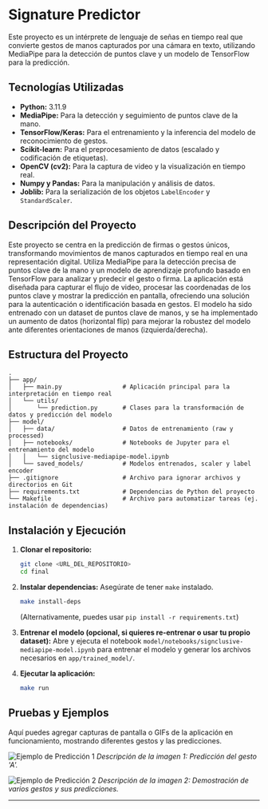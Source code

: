 # Signature Predictor

Este proyecto es un intérprete de lenguaje de señas en tiempo real que convierte gestos de manos capturados por una cámara en texto, utilizando MediaPipe para la detección de puntos clave y un modelo de TensorFlow para la predicción.

## Tecnologías Utilizadas

*   **Python:** 3.11.9
*   **MediaPipe:** Para la detección y seguimiento de puntos clave de la mano.
*   **TensorFlow/Keras:** Para el entrenamiento y la inferencia del modelo de reconocimiento de gestos.
*   **Scikit-learn:** Para el preprocesamiento de datos (escalado y codificación de etiquetas).
*   **OpenCV (cv2):** Para la captura de video y la visualización en tiempo real.
*   **Numpy y Pandas:** Para la manipulación y análisis de datos.
*   **Joblib:** Para la serialización de los objetos `LabelEncoder` y `StandardScaler`.

## Descripción del Proyecto

Este proyecto se centra en la predicción de firmas o gestos únicos, transformando movimientos de manos capturados en tiempo real en una representación digital. Utiliza MediaPipe para la detección precisa de puntos clave de la mano y un modelo de aprendizaje profundo basado en TensorFlow para analizar y predecir el gesto o firma. La aplicación está diseñada para capturar el flujo de video, procesar las coordenadas de los puntos clave y mostrar la predicción en pantalla, ofreciendo una solución para la autenticación o identificación basada en gestos. El modelo ha sido entrenado con un dataset de puntos clave de manos, y se ha implementado un aumento de datos (horizontal flip) para mejorar la robustez del modelo ante diferentes orientaciones de manos (izquierda/derecha).

## Estructura del Proyecto

```
.
├── app/
│   ├── main.py                 # Aplicación principal para la interpretación en tiempo real
│   └── utils/
│       └── prediction.py       # Clases para la transformación de datos y predicción del modelo
├── model/
│   ├── data/                   # Datos de entrenamiento (raw y processed)
│   ├── notebooks/              # Notebooks de Jupyter para el entrenamiento del modelo
│   │   └── signclusive-mediapipe-model.ipynb
│   └── saved_models/           # Modelos entrenados, scaler y label encoder
├── .gitignore                  # Archivo para ignorar archivos y directorios en Git
├── requirements.txt            # Dependencias de Python del proyecto
└── Makefile                    # Archivo para automatizar tareas (ej. instalación de dependencias)
```

## Instalación y Ejecución

1.  **Clonar el repositorio:**
    ```bash
    git clone <URL_DEL_REPOSITORIO>
    cd final
    ```
2.  **Instalar dependencias:**
    Asegúrate de tener `make` instalado.
    ```bash
    make install-deps
    ```
    (Alternativamente, puedes usar `pip install -r requirements.txt`)

3.  **Entrenar el modelo (opcional, si quieres re-entrenar o usar tu propio dataset):**
    Abre y ejecuta el notebook `model/notebooks/signclusive-mediapipe-model.ipynb` para entrenar el modelo y generar los archivos necesarios en `app/trained_model/`.

4.  **Ejecutar la aplicación:**
    ```bash
    make run
    ```

## Pruebas y Ejemplos

Aquí puedes agregar capturas de pantalla o GIFs de la aplicación en funcionamiento, mostrando diferentes gestos y las predicciones.

![Ejemplo de Predicción 1](path/to/your/image1.png)
*Descripción de la imagen 1: Predicción del gesto 'A'.*

![Ejemplo de Predicción 2](path/to/your/image2.gif)
*Descripción de la imagen 2: Demostración de varios gestos y sus predicciones.*

---
